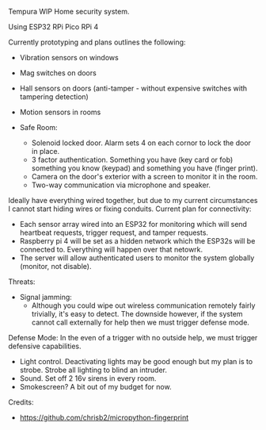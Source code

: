 Tempura WIP
Home security system.

Using
ESP32
RPi Pico
RPi 4

Currently prototyping and plans outlines the following:
- Vibration sensors on windows
- Mag switches on doors
- Hall sensors on doors (anti-tamper - without expensive switches with tampering detection)
- Motion sensors in rooms

- Safe Room:
  - Solenoid locked door. Alarm sets 4 on each cornor to lock the door in place. 
  - 3 factor authentication. Something you have (key card or fob) something you know (keypad) and something you have (finger print).
  - Camera on the door's exterior with a screen to monitor it in the room. 
  - Two-way communication via microphone and speaker. 

Ideally have everything wired together, but due to my current circumstances I cannot start hiding wires or fixing conduits. 
Current plan for connectivity:
- Each sensor array wired into an ESP32 for monitoring which will send heartbeat requests, trigger request, and tamper requests. 
- Raspberry pi 4 will be set as a hidden network which the ESP32s will be connected to. Everything will happen over that netowrk. 
- The server will allow authenticated users to monitor the system globally (monitor, not disable).   

Threats:
- Signal jamming:
  -   Although you could wipe out wireless communication remotely fairly trivially, it's easy to detect. The downside however, if the system cannot call externally for help then we must trigger defense mode. 

Defense Mode:
In the even of a trigger with no outside help, we must trigger defensive capabilities. 
- Light control. Deactivating lights may be good enough but my plan is to strobe. Strobe all lighting to blind an intruder. 
- Sound. Set off 2 16v sirens in every room.
- Smokescreen? A bit out of my budget for now. 


Credits:
- https://github.com/chrisb2/micropython-fingerprint
